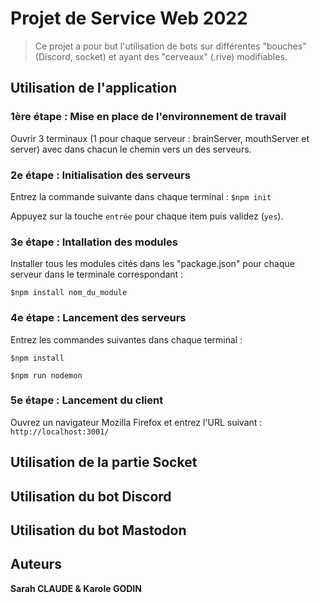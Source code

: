 # Projet de Service Web 2022

> Ce projet a pour but l'utilisation de bots sur différentes "bouches" (Discord, socket) et ayant des "cerveaux" (.rive) modifiables.

## Utilisation de l'application

### 1ère étape : Mise en place de l'environnement de travail

Ouvrir 3 terminaux (1 pour chaque serveur : brainServer, mouthServer et server) avec dans chacun le chemin vers un des serveurs.

### 2e étape : Initialisation des serveurs

Entrez la commande suivante dans chaque terminal :
`$npm init`

Appuyez sur la touche `entrée` pour chaque item puis validez (`yes`).

### 3e étape : Intallation des modules

Installer tous les modules cités dans les "package.json" pour chaque serveur dans le terminale correspondant :

`$npm install nom_du_module`

### 4e étape : Lancement des serveurs

Entrez les commandes suivantes dans chaque terminal :

`$npm install`

`$npm run nodemon`

### 5e étape : Lancement du client

Ouvrez un navigateur Mozilla Firefox et entrez l'URL suivant :
`http://localhost:3001/`

## Utilisation de la partie Socket

## Utilisation du bot Discord

## Utilisation du bot Mastodon

## Auteurs

**Sarah CLAUDE & Karole GODIN**
